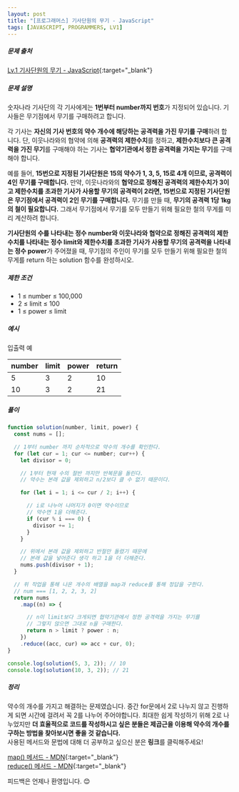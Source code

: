 ```yaml
---
layout: post
title: "[프로그래머스] 기사단원의 무기 - JavaScript"
tags: [JAVASCRIPT, PROGRAMMERS, LV1]
---
```


##### 문제 출처

[Lv.1 기사단원의 무기 - JavaScript](https://school.programmers.co.kr/learn/courses/30/lessons/136798?language=javascript){:target="\_blank"}

##### 문제 설명

숫자나라 기사단의 각 기사에게는 **1번부터 number까지 번호**가 지정되어 있습니다. 기사들은 무기점에서 무기를 구매하려고 합니다.

각 기사는 **자신의 기사 번호의 약수 개수에 해당하는 공격력을 가진 무기를 구매**하려 합니다. 단, 이웃나라와의 협약에 의해 **공격력의 제한수치**를 정하고, **제한수치보다 큰 공격력을 가진 무기**를 구매해야 하는 기사는 **협약기관에서 정한 공격력을 가지는 무기**를 구매해야 합니다.

예를 들어, **15번으로 지정된 기사단원은 15의 약수가 1, 3, 5, 15로 4개 이므로, 공격력이 4인 무기를 구매합니다.** 만약, 이웃나라와의 **협약으로 정해진 공격력의 제한수치가 3이고 제한수치를 초과한 기사가 사용할 무기의 공격력이 2라면, 15번으로 지정된 기사단원은 무기점에서 공격력이 2인 무기를 구매합니다.** 무기를 만들 때, **무기의 공격력 1당 1kg의 철이 필요합니다.** 그래서 무기점에서 무기를 모두 만들기 위해 필요한 철의 무게를 미리 계산하려 합니다.

**기사단원의 수를 나타내는 정수 number와 이웃나라와 협약으로 정해진 공격력의 제한수치를 나타내는 정수 limit와 제한수치를 초과한 기사가 사용할 무기의 공격력을 나타내는 정수 power**가 주어졌을 때, 무기점의 주인이 무기를 모두 만들기 위해 필요한 철의 무게를 return 하는 solution 함수를 완성하시오.

##### 제한 조건

- 1 ≤ number ≤ 100,000
- 2 ≤ limit ≤ 100
- 1 ≤ power ≤ limit

##### 예시

입출력 예

| number | limit | power | return |
| ------ | ----- | ----- | ------ |
| 5      | 3     | 2     | 10     |
| 10     | 3     | 2     | 21     |

##### 풀이

```javascript
function solution(number, limit, power) {
  const nums = [];

  // 1부터 number 까지 순차적으로 약수의 개수를 확인한다.
  for (let cur = 1; cur <= number; cur++) {
    let divisor = 0;

    // 1부터 현재 수의 절반 까지만 반복문을 돌린다.
    // 약수는 본래 값을 제외하고 n/2보다 클 수 없기 때문이다.

    for (let i = 1; i <= cur / 2; i++) {

      // i로 나누어 나머지가 0이면 약수이므로
      // 약수면 1을 더해준다.
      if (cur % i === 0) {
        divisor += 1;
      }
    }

    // 위에서 본래 값을 제외하고 반절만 돌렸기 때문에
    // 본래 값을 넣어준다 생각 하고 1을 더 더해준다.
    nums.push(divisor + 1);
  }

  // 위 작업을 통해 나온 개수의 배열을 map과 reduce를 통해 정답을 구한다.
  // num === [1, 2, 2, 3, 2]
  return nums
    .map((n) => {

      // n이 limit보다 크게되면 협약기관에서 정한 공격력을 가지는 무기를
      // 그렇지 않으면 그대로 n을 구매한다.
      return n > limit ? power : n;
    })
    .reduce((acc, cur) => acc + cur, 0);
}

console.log(solution(5, 3, 2)); // 10
console.log(solution(10, 3, 2)); // 21
```

##### 정리

약수의 개수를 가지고 해결하는 문제였습니다. 중간 for문에서 2로 나누지 않고 진행하게 되면 시간에 걸려서 꼭 2를 나누어 주어야합니다. 최대한 쉽게 작성하기 위해 2로 나누었지만 **더 효율적으로 코드를 작성하시고 싶은 분들은 제곱근을 이용해 약수의 개수를 구하는 방법을 찾아보시면 좋을 것 같습니다.**<br />
사용된 메서드와 문법에 대해 더 공부하고 싶으신 분은 **링크**를 클릭해주세요!

[map() 메서드 - MDN](https://developer.mozilla.org/ko/docs/Web/JavaScript/Reference/Global_Objects/Array/map){:target="\_blank"}<br />
[reduce() 메서드 - MDN](https://developer.mozilla.org/ko/docs/Web/JavaScript/Reference/Global_Objects/Array/reduce){:target="\_blank"}

피드백은 언제나 환영입니다. 😊
